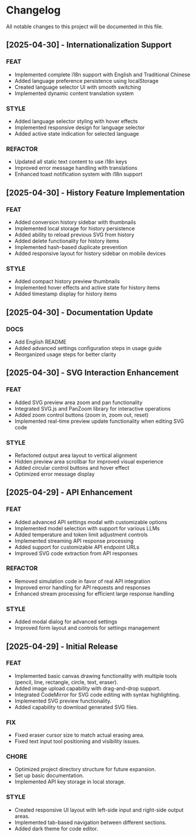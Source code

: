 # Changelog

All notable changes to this project will be documented in this file.

## [2025-04-30] - Internationalization Support

### FEAT
- Implemented complete i18n support with English and Traditional Chinese
- Added language preference persistence using localStorage
- Created language selector UI with smooth switching
- Implemented dynamic content translation system

### STYLE
- Added language selector styling with hover effects
- Implemented responsive design for language selector
- Added active state indication for selected language

### REFACTOR
- Updated all static text content to use i18n keys
- Improved error message handling with translations
- Enhanced toast notification system with i18n support

## [2025-04-30] - History Feature Implementation

### FEAT
- Added conversion history sidebar with thumbnails
- Implemented local storage for history persistence
- Added ability to reload previous SVG from history
- Added delete functionality for history items
- Implemented hash-based duplicate prevention
- Added responsive layout for history sidebar on mobile devices

### STYLE
- Added compact history preview thumbnails
- Implemented hover effects and active state for history items
- Added timestamp display for history items

## [2025-04-30] - Documentation Update

### DOCS
- Add English README
- Added advanced settings configuration steps in usage guide
- Reorganized usage steps for better clarity

## [2025-04-30] - SVG Interaction Enhancement

### FEAT
- Added SVG preview area zoom and pan functionality
- Integrated SVG.js and PanZoom library for interactive operations
- Added zoom control buttons (zoom in, zoom out, reset)
- Implemented real-time preview update functionality when editing SVG code

### STYLE
- Refactored output area layout to vertical alignment
- Hidden preview area scrollbar for improved visual experience
- Added circular control buttons and hover effect
- Optimized error message display

## [2025-04-29] - API Enhancement

### FEAT
- Added advanced API settings modal with customizable options
- Implemented model selection with support for various LLMs
- Added temperature and token limit adjustment controls
- Implemented streaming API response processing
- Added support for customizable API endpoint URLs
- Improved SVG code extraction from API responses

### REFACTOR
- Removed simulation code in favor of real API integration
- Improved error handling for API requests and responses
- Enhanced stream processing for efficient large response handling

### STYLE
- Added modal dialog for advanced settings
- Improved form layout and controls for settings management

## [2025-04-29] - Initial Release

### FEAT
- Implemented basic canvas drawing functionality with multiple tools (pencil, line, rectangle, circle, text, eraser).
- Added image upload capability with drag-and-drop support.
- Integrated CodeMirror for SVG code editing with syntax highlighting.
- Implemented SVG preview functionality.
- Added capability to download generated SVG files.

### FIX
- Fixed eraser cursor size to match actual erasing area.
- Fixed text input tool positioning and visibility issues.

### CHORE
- Optimized project directory structure for future expansion.
- Set up basic documentation.
- Implemented API key storage in local storage.

### STYLE
- Created responsive UI layout with left-side input and right-side output areas.
- Implemented tab-based navigation between different sections.
- Added dark theme for code editor.
